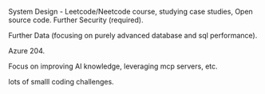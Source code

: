 System Design - Leetcode/Neetcode course, studying case studies, Open source code.
Further Security (required).

Further Data (focusing on purely advanced database and sql performance).

Azure 204.

Focus on improving AI knowledge, leveraging mcp servers, etc.

lots of smalll coding challenges.